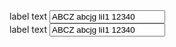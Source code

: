 <section>
  <label for="text-input-block">label text</label>
  <input class="au-text-input au-text-input--block" name="text-input-block" id="text-input-block" type="text" value="ABCZ abcjg liI1 12340">
</section>

<div class="au-body au-body--dark">
  <label for="text-input-block--dark">label text</label>
  <input class="au-text-input au-text-input--dark au-text-input--block" name="text-input-block--dark" id="text-input-block--dark" type="text" value="ABCZ abcjg liI1 12340">
</div>
